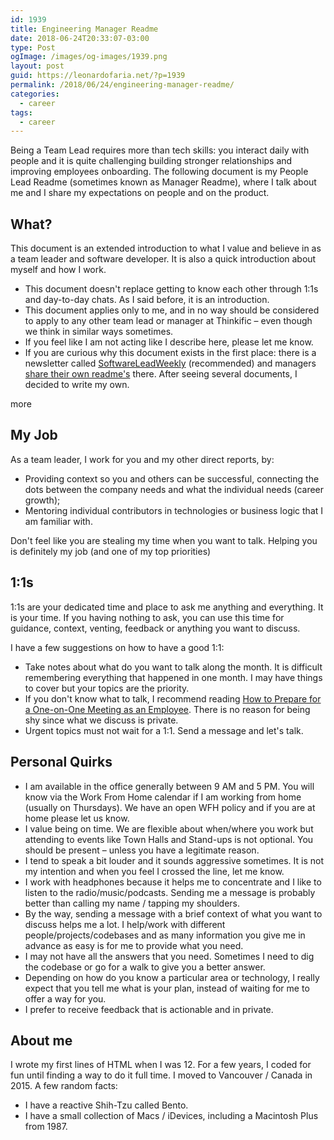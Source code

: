 ```yaml
---
id: 1939
title: Engineering Manager Readme
date: 2018-06-24T20:33:07-03:00
type: Post
ogImage: /images/og-images/1939.png
layout: post
guid: https://leonardofaria.net/?p=1939
permalink: /2018/06/24/engineering-manager-readme/
categories:
  - career
tags:
  - career
---
```

Being a Team Lead requires more than tech skills: you interact daily with people and it is quite challenging building stronger relationships and improving employees onboarding. The following document is my People Lead Readme (sometimes known as Manager Readme), where I talk about me and I share my expectations on people and on the product.

## What?

This document is an extended introduction to what I value and believe in as a team leader and software developer. It is also a quick introduction about myself and how I work.

  * This document doesn't replace getting to know each other through 1:1s and day-to-day chats. As I said before, it is an introduction.
  * This document applies only to me, and in no way should be considered to apply to any other team lead or manager at Thinkific – even though we think in similar ways sometimes.
  * If you feel like I am not acting like I describe here, please let me know.
  * If you are curious why this document exists in the first place: there is a newsletter called [SoftwareLeadWeekly](http://softwareleadweekly.com/) (recommended) and managers [share their own readme's](http://softwareleadweekly.com/issues/271) there. After seeing several documents, I decided to write my own.

<span className="hidden">more</span>

## My Job

As a team leader, I work for you and my other direct reports, by:

  * Providing context so you and others can be successful, connecting the dots between the company needs and what the individual needs (career growth);
  * Mentoring individual contributors in technologies or business logic that I am familiar with.

Don't feel like you are stealing my time when you want to talk. Helping you is definitely my job (and one of my top priorities)

## 1:1s

1:1s are your dedicated time and place to ask me anything and everything. It is your time. If you having nothing to ask, you can use this time for guidance, context, venting, feedback or anything you want to discuss.

I have a few suggestions on how to have a good 1:1:

  * Take notes about what do you want to talk along the month. It is difficult remembering everything that happened in one month. I may have things to cover but your topics are the priority.
  * If you don't know what to talk, I recommend reading [How to Prepare for a One-on-One Meeting as an Employee](https://knowyourcompany.com/learn/guides/5-how-to-give-feedback/5-how-to-prepare-for-a-one-on-one-meeting-as-an-employee/). There is no reason for being shy since what we discuss is private.
  * Urgent topics must not wait for a 1:1. Send a message and let's talk.

## Personal Quirks

  * I am available in the office generally between 9 AM and 5 PM. You will know via the Work From Home calendar if I am working from home (usually on Thursdays). We have an open WFH policy and if you are at home please let us know.
  * I value being on time. We are flexible about when/where you work but attending to events like Town Halls and Stand-ups is not optional. You should be present – unless you have a legitimate reason.
  * I tend to speak a bit louder and it sounds aggressive sometimes. It is not my intention and when you feel I crossed the line, let me know.
  * I work with headphones because it helps me to concentrate and I like to listen to the radio/music/podcasts. Sending me a message is probably better than calling my name / tapping my shoulders.
  * By the way, sending a message with a brief context of what you want to discuss helps me a lot. I help/work with different people/projects/codebases and as many information you give me in advance as easy is for me to provide what you need.
  * I may not have all the answers that you need. Sometimes I need to dig the codebase or go for a walk to give you a better answer.
  * Depending on how do you know a particular area or technology, I really expect that you tell me what is your plan, instead of waiting for me to offer a way for you.
  * I prefer to receive feedback that is actionable and in private.

## About me

I wrote my first lines of HTML when I was 12. For a few years, I coded for fun until finding a way to do it full time. I moved to Vancouver / Canada in 2015. A few random facts:

  * I have a reactive Shih-Tzu called Bento.
  * I have a small collection of Macs / iDevices, including a Macintosh Plus from 1987.
